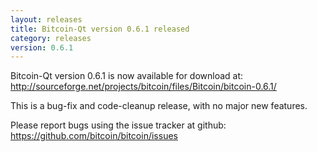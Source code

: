 ```yaml
---
layout: releases
title: Bitcoin-Qt version 0.6.1 released
category: releases
version: 0.6.1
---
```

Bitcoin-Qt version 0.6.1 is now available for download at:
<http://sourceforge.net/projects/bitcoin/files/Bitcoin/bitcoin-0.6.1/>

This is a bug-fix and code-cleanup release, with no major new features.

Please report bugs using the issue tracker at github:
<https://github.com/bitcoin/bitcoin/issues>

